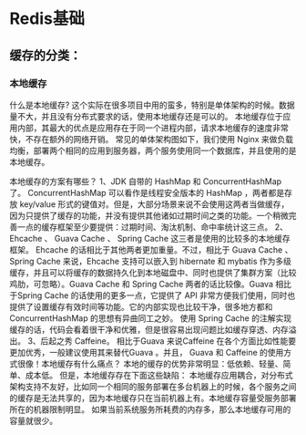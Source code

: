 # Redis基础

## 缓存的分类：

### 本地缓存

什么是本地缓存?
这个实际在很多项目中用的蛮多，特别是单体架构的时候。数据量不大，并且没有分布式要求的话，使用本地缓存还是可以的。
本地缓存位于应用内部，其最大的优点是应用存在于同一个进程内部，请求本地缓存的速度非常快，不存在额外的网络开销。
常见的单体架构图如下，我们使用 Nginx 来做负载均衡，部署两个相同的应用到服务器，两个服务使用同一个数据库，并且使用的是本地缓存。

本地缓存的方案有哪些？
1、JDK 自带的 HashMap 和 ConcurrentHashMap 了。
ConcurrentHashMap 可以看作是线程安全版本的 HashMap ，两者都是存放 key/value 形式的键值对。但是，大部分场景来说不会使用这两者当做缓存，因为只提供了缓存的功能，并没有提供其他诸如过期时间之类的功能。一个稍微完善一点的缓存框架至少要提供：过期时间、淘汰机制、命中率统计这三点。
2、 Ehcache 、 Guava Cache 、 Spring Cache 这三者是使用的比较多的本地缓存框架。
Ehcache 的话相比于其他两者更加重量。不过，相比于 Guava Cache 、 Spring Cache 来说，Ehcache 支持可以嵌入到 hibernate 和 mybatis 作为多级缓存，并且可以将缓存的数据持久化到本地磁盘中、同时也提供了集群方案（比较鸡肋，可忽略）。Guava Cache 和 Spring Cache 两者的话比较像。Guava 相比于Spring Cache 的话使用的更多一点，它提供了 API 非常方便我们使用，同时也提供了设置缓存有效时间等功能。它的内部实现也比较干净，很多地方都和 ConcurrentHashMap 的思想有异曲同工之妙。
使用 Spring Cache 的注解实现缓存的话，代码会看着很干净和优雅，但是很容易出现问题比如缓存穿透、内存溢出。
3、后起之秀 Caffeine。
相比于Guava 来说Caffeine 在各个方面比如性能要更加优秀，一般建议使用其来替代Guava 。并且， Guava 和 Caffeine 的使用方式很像！本地缓存有什么痛点？
本地的缓存的优势非常明显：低依赖、轻量、简单、成本低。
但是，本地缓存存在下面这些缺陷：
本地缓存应用耦合，对分布式架构支持不友好，比如同一个相同的服务部署在多台机器上的时候，各个服务之间的缓存是无法共享的，因为本地缓存只在当前机器上有。本地缓存容量受服务部署所在的机器限制明显。 如果当前系统服务所耗费的内存多，那么本地缓存可用的容量就很少。
